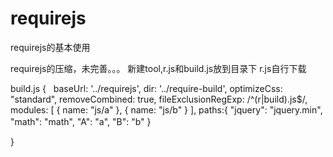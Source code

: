 # requirejs
requirejs的基本使用


requirejs的压缩，未完善。。。
新建tool,r.js和build.js放到目录下
r.js自行下载

build.js
{  
    baseUrl: '../requirejs',
    dir: '../require-build',
    optimizeCss: "standard",
    removeCombined: true,
    fileExclusionRegExp: /^(r|build)\.js$/,
    modules: [
        {
            name: "js/a"
        },
        {
            name: "js/b"
        }
    ],
    paths:{
        "jquery": "jquery.min",
        "math": "math",
        "A": "a",
        "B": "b"
    }
    　　
    
}
